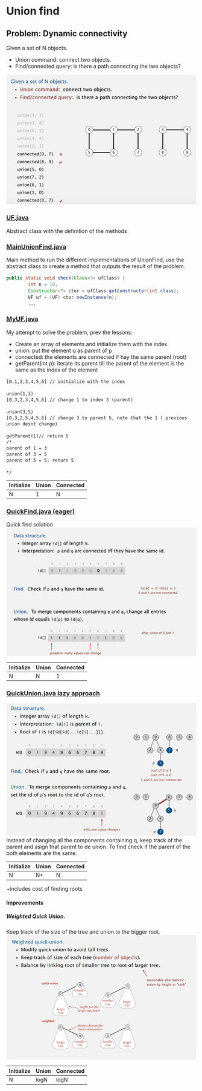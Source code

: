 # Union find
## Problem: Dynamic connectivity
Given a set of N objects. 
- Union command: connect two objects.
- Find/connected query: is there a path connecting the two objects?

![Union find statement](../../../r_assets/dynamic-connectivity.png)


### [UF.java](UF.java)
Abstract class with the definition of the methods

### [MainUnionFind.java](MainUnionFind.java)
Main method to run the different implementations of UnionFind, use the abstract class to create a method that outputs the result of the problem.
````java
public static void check(Class<?> ufClass) {
        int n = 10;
        Constructor<?> ctor = ufClass.getConstructor(int.class);
        UF uf = (UF) ctor.newInstance(n);
        ...

`````

### [MyUF.java](MyUF.java)
My attempt to solve the problem, prev the lessons:
- Create an array of elements and initialize them with the index
- union: put the element q as parent of p
- connected: the elements are connected if hay the same parent (root)
- getParent(int p): iterate its parent till the parent of the element is the same as the index of the element
```
[0,1,2,3,4,5,6] // initialize with the index

union(1,3)
[0,3,2,3,4,5,6] // change 1 to index 3 (parent)

union(3,5)
[0,3,2,5,4,5,6] // change 3 to parent 5, note that the 1 ( previous union desnt change)

getParent(1)// return 5
/*
parent of 1 = 3
parent of 3 = 5
parent of 5 = 5; return 5

*/
````

Initialize | Union | Connected
--- | --- | ---
N | 1 |N  

### [QuickFind.java (eager) ](QuickFind.java)
Quick find solution
![Quick find solution](../../../r_assets/quick-find.png)

Initialize | Union | Connected
--- | --- | ---
N | N | 1  


### [QuickUnion.java lazy approach](QuickUnion.java)
![Quick union solution](../../../r_assets/quick-union.jpg)
Instead of changing all the components containing q, keep track of the parent and asign that parent to de union. 
To find check if the parent of the both elements are the same.

Initialize | Union | Connected
--- | --- | ---
N | N+ | N  
+includes cost of finding roots
#### Improvements
##### Weighted Quick Union.
 Keep track of the size of the tree and union to the bigger root.
![Quick union improvements](../../../r_assets/quick-union-impr.jpg)

Initialize | Union | Connected
--- | --- | ---
N | logN | logN 


    
